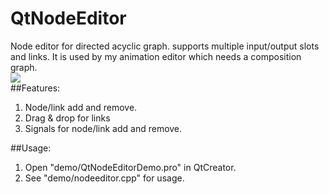 # QtNodeEditor

Node editor for directed acyclic graph. supports multiple input/output slots and links. It is used by my animation editor which needs a composition graph.
<br>
<img src="https://raw.githubusercontent.com/walkerka/QtNodeEditor/master/docs/node_editor_demo.png"/>
<br>
##Features:
1. Node/link add and remove. 
2. Drag & drop for links
3. Signals for node/link add and remove.

##Usage:
1. Open "demo/QtNodeEditorDemo.pro" in QtCreator.
2. See "demo/nodeeditor.cpp" for usage.

